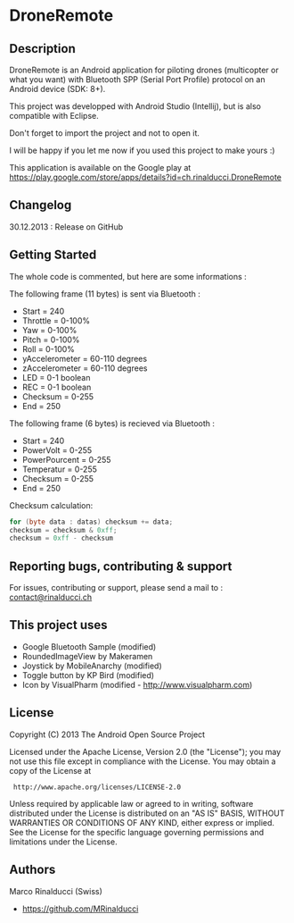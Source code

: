 DroneRemote
===========

## Description

DroneRemote is an Android application for piloting drones (multicopter or what you want) with Bluetooth SPP (Serial Port Profile) protocol on an Android device (SDK: 8+).

This project was developped with Android Studio (Intellij), but is also compatible with Eclipse.

Don't forget to import the project and not to open it.

I will be happy if you let me now if you used this project to make yours :)

This application is available on the Google play at https://play.google.com/store/apps/details?id=ch.rinalducci.DroneRemote

## Changelog

30.12.2013 : Release on GitHub

## Getting Started

The whole code is commented, but here are some informations :

The following frame (11 bytes) is sent via Bluetooth :
- Start = 240 
- Throttle = 0-100%
- Yaw = 0-100%
- Pitch = 0-100% 
- Roll = 0-100% 
- yAccelerometer = 60-110 degrees
- zAccelerometer = 60-110 degrees
- LED = 0-1 boolean
- REC = 0-1 boolean
- Checksum = 0-255
- End = 250

The following frame (6 bytes) is recieved via Bluetooth :
- Start = 240 
- PowerVolt = 0-255
- PowerPourcent = 0-255
- Temperatur = 0-255
- Checksum = 0-255
- End = 250

Checksum calculation:
```java
for (byte data : datas) checksum += data;
checksum = checksum & 0xff;
checksum = 0xff - checksum
```

## Reporting bugs, contributing & support

For issues, contributing or support, please send a mail to : contact@rinalducci.ch

## This project uses

- Google Bluetooth Sample (modified)
- RoundedImageView by Makeramen
- Joystick by MobileAnarchy (modified)
- Toggle button by KP Bird (modified)
- Icon by VisualPharm (modified - http://www.visualpharm.com)

## License

Copyright (C) 2013 The Android Open Source Project

Licensed under the Apache License, Version 2.0 (the "License");
you may not use this file except in compliance with the License.
You may obtain a copy of the License at

     http://www.apache.org/licenses/LICENSE-2.0

Unless required by applicable law or agreed to in writing, software
distributed under the License is distributed on an "AS IS" BASIS,
WITHOUT WARRANTIES OR CONDITIONS OF ANY KIND, either express or implied.
See the License for the specific language governing permissions and
limitations under the License.

## Authors

Marco Rinalducci (Swiss)
- https://github.com/MRinalducci
